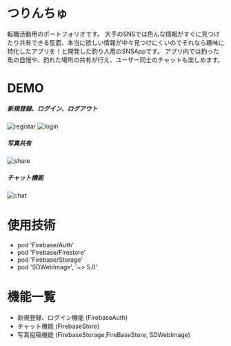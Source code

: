 # つりんちゅ

転職活動用のポートフォリオです。
大手のSNSでは色んな情報がすぐに見つけたり共有できる反面、本当に欲しい情報が中々見つけにくいのでそれなら趣味に特化したアプリを！と開発した釣り人用のSNSAppです。
アプリ内では釣った魚の自慢や、釣れた場所の共有が行え、ユーザー同士のチャットも楽しめます。
 
# DEMO

##### 新規登録、ログイン、ログアウト
 
![registar](https://user-images.githubusercontent.com/65961408/104734490-b2fa1c00-5783-11eb-9784-e56b858dc934.gif)
![login](https://user-images.githubusercontent.com/65961408/104663189-cf5c7100-570f-11eb-88d2-ac9b4bce6652.gif)


##### 写真共有

![share](https://user-images.githubusercontent.com/65961408/104731733-7b897080-577f-11eb-9fb6-4efa1e24df93.gif)

##### チャット機能

![chat](https://user-images.githubusercontent.com/65961408/104737449-98c23d00-5787-11eb-88f6-9022ea58b20e.gif)


 
# 使用技術
 
* pod 'Firebase/Auth'
* pod 'Firebase/Firestore'
* pod 'Firebase/Storage'
* pod 'SDWebImage', '~> 5.0'
 
# 機能一覧
* 新規登録、ログイン機能
(FirebaseAuth)
* チャット機能
(FirebaseStore)
* 写真投稿機能
(FirebaseStorage,FireBaseStore, SDWebImage)

 
